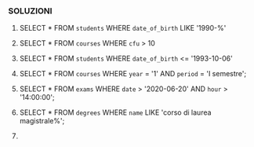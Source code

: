 ### SOLUZIONI

1. SELECT \* FROM `students` WHERE `date_of_birth` LIKE '1990-%'

2. SELECT \* FROM `courses` WHERE `cfu` > 10

3. SELECT \* FROM `students` WHERE `date_of_birth` <= '1993-10-06'

4. SELECT \* FROM `courses` WHERE `year` = '1' AND `period` = 'I semestre';

5. SELECT \* FROM `exams` WHERE `date` > '2020-06-20' AND `hour` > '14:00:00';

6. SELECT \* FROM `degrees` WHERE `name` LIKE 'corso di laurea magistrale%';

7.
